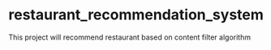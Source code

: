 # restaurant_recommendation_system
This project will recommend restaurant based on content filter algorithm
